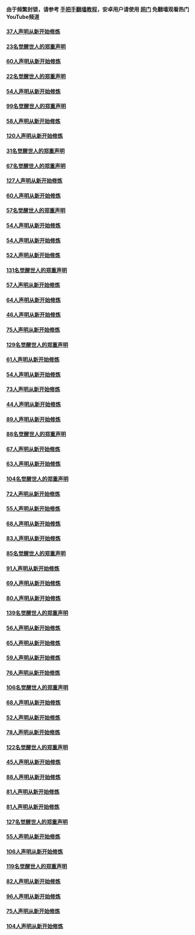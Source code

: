 #### 由于频繁封锁，请参考 [手把手翻墙教程](https://github.com/gfw-breaker/guides/wiki/)，安卓用户请使用 [网门](https://github.com/gfw-breaker/nogfw/blob/master/dl.md?t=02161100) 免翻墙观看热门YouTube频道 

#### [37人声明从新开始修炼](../pages/91/420766.md?t=02161100) 

#### [23名觉醒世人的郑重声明](../pages/91/420765.md?t=02161100) 

#### [60人声明从新开始修炼](../pages/91/420727.md?t=02161100) 

#### [22名觉醒世人的郑重声明](../pages/91/420726.md?t=02161100) 

#### [54人声明从新开始修炼](../pages/91/420529.md?t=02161100) 

#### [99名觉醒世人的郑重声明](../pages/91/420528.md?t=02161100) 

#### [58人声明从新开始修炼](../pages/91/420198.md?t=02161100) 

#### [120人声明从新开始修炼](../pages/91/420141.md?t=02161100) 

#### [31名觉醒世人的郑重声明](../pages/91/420197.md?t=02161100) 

#### [67名觉醒世人的郑重声明](../pages/91/420140.md?t=02161100) 

#### [127人声明从新开始修炼](../pages/91/420082.md?t=02161100) 

#### [60人声明从新开始修炼](../pages/91/420081.md?t=02161100) 

#### [57名觉醒世人的郑重声明](../pages/91/420080.md?t=02161100) 

#### [54人声明从新开始修炼](../pages/91/419533.md?t=02161100) 

#### [54人声明从新开始修炼](../pages/91/419532.md?t=02161100) 

#### [52人声明从新开始修炼](../pages/91/419531.md?t=02161100) 

#### [131名觉醒世人的郑重声明](../pages/91/419530.md?t=02161100) 

#### [57人声明从新开始修炼](../pages/91/419430.md?t=02161100) 

#### [64人声明从新开始修炼](../pages/91/419429.md?t=02161100) 

#### [46人声明从新开始修炼](../pages/91/419428.md?t=02161100) 

#### [75人声明从新开始修炼](../pages/91/419427.md?t=02161100) 

#### [129名觉醒世人的郑重声明](../pages/91/419426.md?t=02161100) 

#### [61人声明从新开始修炼](../pages/91/419198.md?t=02161100) 

#### [54人声明从新开始修炼](../pages/91/419197.md?t=02161100) 

#### [73人声明从新开始修炼](../pages/91/419196.md?t=02161100) 

#### [44人声明从新开始修炼](../pages/91/419075.md?t=02161100) 

#### [89人声明从新开始修炼](../pages/91/419074.md?t=02161100) 

#### [88名觉醒世人的郑重声明](../pages/91/419195.md?t=02161100) 

#### [67人声明从新开始修炼](../pages/91/419073.md?t=02161100) 

#### [63人声明从新开始修炼](../pages/91/419072.md?t=02161100) 

#### [104名觉醒世人的郑重声明](../pages/91/419071.md?t=02161100) 

#### [72人声明从新开始修炼](../pages/91/418902.md?t=02161100) 

#### [55人声明从新开始修炼](../pages/91/418901.md?t=02161100) 

#### [68人声明从新开始修炼](../pages/91/418900.md?t=02161100) 

#### [83人声明从新开始修炼](../pages/91/418757.md?t=02161100) 

#### [85名觉醒世人的郑重声明](../pages/91/418899.md?t=02161100) 

#### [91人声明从新开始修炼](../pages/91/418756.md?t=02161100) 

#### [69人声明从新开始修炼](../pages/91/418755.md?t=02161100) 

#### [80人声明从新开始修炼](../pages/91/418754.md?t=02161100) 

#### [139名觉醒世人的郑重声明](../pages/91/418753.md?t=02161100) 

#### [56人声明从新开始修炼](../pages/91/418594.md?t=02161100) 

#### [65人声明从新开始修炼](../pages/91/418593.md?t=02161100) 

#### [59人声明从新开始修炼](../pages/91/418592.md?t=02161100) 

#### [76人声明从新开始修炼](../pages/91/418431.md?t=02161100) 

#### [106名觉醒世人的郑重声明](../pages/91/418591.md?t=02161100) 

#### [68人声明从新开始修炼](../pages/91/418430.md?t=02161100) 

#### [52人声明从新开始修炼](../pages/91/418429.md?t=02161100) 

#### [78人声明从新开始修炼](../pages/91/418428.md?t=02161100) 

#### [122名觉醒世人的郑重声明](../pages/91/418427.md?t=02161100) 

#### [45人声明从新开始修炼](../pages/91/418248.md?t=02161100) 

#### [88人声明从新开始修炼](../pages/91/418247.md?t=02161100) 

#### [81人声明从新开始修炼](../pages/91/418246.md?t=02161100) 

#### [81人声明从新开始修炼](../pages/91/418139.md?t=02161100) 

#### [127名觉醒世人的郑重声明](../pages/91/418245.md?t=02161100) 

#### [55人声明从新开始修炼](../pages/91/418138.md?t=02161100) 

#### [106人声明从新开始修炼](../pages/91/418137.md?t=02161100) 

#### [119名觉醒世人的郑重声明](../pages/91/418135.md?t=02161100) 

#### [82人声明从新开始修炼](../pages/91/418136.md?t=02161100) 

#### [96人声明从新开始修炼](../pages/91/417831.md?t=02161100) 

#### [75人声明从新开始修炼](../pages/91/417830.md?t=02161100) 

#### [104人声明从新开始修炼](../pages/91/417829.md?t=02161100) 


